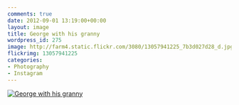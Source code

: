 ```yaml
---
comments: true
date: 2012-09-01 13:19:00+00:00
layout: image
title: George with his granny
wordpress_id: 275
image: http://farm4.static.flickr.com/3080/13057941225_7b3d027d28_d.jpg
flickrimg: 13057941225
categories:
- Photography
- Instagram
---
```


[![George with his granny][thm]][img]

[thm]: //farm4.static.flickr.com/3080/13057941225_7b3d027d28_d.jpg
[img]: //www.flickr.com/photos/richard-perry/13057941225/
